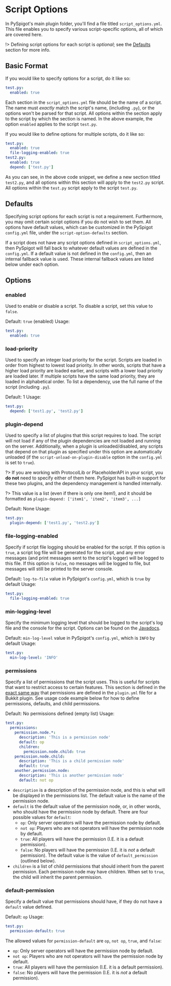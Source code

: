 # Script Options

In PySpigot's main plugin folder, you'll find a file titled `script_options.yml`. This file enables you to specify various script-specific options, all of which are covered here.

!> Defining script options for each script is *optional*; see the [Defaults](#defaults) section for more info.

## Basic Format

If you would like to specify options for a script, do it like so:

``` yaml
test.py:
  enabled: true
```

Each section in the `script_options.yml` file should be the name of a script. The name must *exactly* match the script's name, (including `.py`), or the options won't be parsed for that script. All options within the section apply to the script by which the section is named. In the above example, the option `enabled` applies to the script `test.py`.

If you would like to define options for multiple scripts, do it like so:

``` yaml
test.py:
  enabled: true
  file-logging-enabled: true
test2.py:
  enabled: true
  depend: ['test.py']
```

As you can see, in the above code snippet, we define a new section titled `test2.py`, and all options within this section will apply to the `test2.py` script. All options within the `test.py` script apply to the script `test.py`.

## Defaults

Specifying script options for each script is not a requirement. Furthermore, you may omit certain script options if you do not wish to set them. All options have default values, which can be customized in the PySpigot `config.yml` file, under the `script-option-defaults` section.

If a script does not have any script options defined in `script_options.yml`, then PySpigot will fall back to whatever default values are defined in the `config.yml`. If a default value is not defined in the `config.yml`, then an internal fallback value is used. These internal fallback values are listed below under each option.

## Options

### enabled

Used to enable or disable a script. To disable a script, set this value to `false`.

Default: `true` (enabled)
Usage:
``` yaml
test.py:
  enabled: true
```

### load-priority

Used to specify an integer load priority for the script. Scripts are loaded in order from highest to lowest load priority. In other words, scripts that have a higher load priority are loaded earlier, and scripts with a lower load priority are loaded later. If multiple scripts have the same load priority, they are loaded in alphabetical order. To list a dependency, use the full name of the script (including `.py`).

Default: 1
Usage:
``` yaml
test.py:
  depend: ['test1.py', 'test2.py']
```

### plugin-depend

Used to specify a list of plugins that this script requires to load. The script will not load if any of the plugin dependencies are not loaded and running on the server. Additionally, when a plugin is unloaded/disabled, any scripts that depend on that plugin as specified under this option are automatically unloaded (if the `script-unload-on-plugin-disable` option in the `config.yml` is set to `true`).

?> If you are working with ProtocolLib or PlaceholderAPI in your script, you **do not** need to specify either of them here. PySpigot has built-in support for these two plugins, and the dependency management is handled internally.

?> This value is a list (even if there is only one item!), and it should be formatted as `plugin-depend: ['item1', 'item2', 'item3', ...]`

Default: None
Usage:
``` yaml
test.py:
  plugin-depend: ['test1.py', 'test2.py']
```

### file-logging-enabled

Specify if script file logging should be enabled for the script. If this option is `true`, a script log file will be generated for the script, and any error messages (and print messages sent to the script's logger) will be logged to this file. If this option is `false`, no messages will be logged to file, but messages will still be printed to the server console.

Default: `log-to-file` value in PySpigot's `config.yml`, which is `true` by default
Usage:
``` yaml
test.py:
  file-logging-enabled: true
```

### min-logging-level

Specify the minimum logging level that should be logged to the script's log file and the console for the script. Options can be found on the [Javadocs](https://docs.oracle.com/javase/8/docs/api/java/util/logging/Level.html).

Default: `min-log-level` value in PySpigot's `config.yml`, which is `INFO` by default
Usage:
``` yaml
test.py:
  min-log-level: 'INFO'
```

### permissions

Specify a list of permissions that the script uses. This is useful for scripts that want to restrict access to certain features. This section is defined in the [exact same way](https://docs.papermc.io/paper/dev/plugin-yml#permissions) that permissions are defined in the `plugin.yml` file for a Bukkit plugin. See usage code example below for how to define permissions, defaults, and child permissions.

Default: No permissions defined (empty list)
Usage:
```yaml
test.py:
  permissions:
    permission.node.*:
      description: 'This is a permission node'
      default: op
      children:
        permission.node.child: true
    permission.node.child:
      description: 'This is a child permission node'
      default: true
    another.permission.node:
      description: 'This is another permission node'
      default: not op
```

- `description` is a description of the permission node, and this is what will be displayed in the permissions list. The default value is the name of the permission node.
- `default` is the default value of the permission node, or, in other words, who should have the permission node by default. There are four possible values for `default`: 
  - `op`: Only server operators will have the permission node by default.
  - `not op`: Players who are not operators will have the permission node by default.
  - `true`: All players will have the permission (I.E. it is a default permission).
  - `false`: No players will have the permission (I.E. it is *not* a default permission). The default value is the value of `default_permission` (outlined below).
- `children` is a list of child permissions that should inherit from the parent permission. Each permission node may have children. When set to `true`, the child will inherit the parent permission.

### default-permission

Specify a default value that permissions should have, if they do not have a `default` value defined.

Default: `op`
Usage:
```yaml
test.py:
  permission-default: true
```

The allowed values for `permission-default` are `op`, `not op`, `true`, and `false`:

- `op`: Only server operators will have the permission node by default.
- `not op`: Players who are not operators will have the permission node by default.
- `true`: All players will have the permission (I.E. it is a default permission).
- `false`: No players will have the permission (I.E. it is *not* a default permission). 